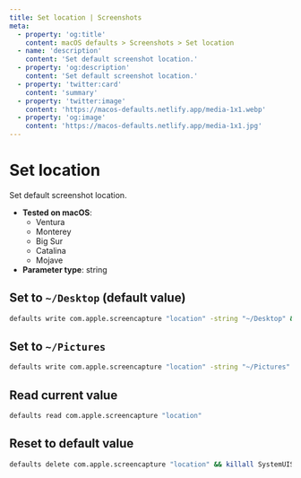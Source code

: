 ```yaml
---
title: Set location | Screenshots
meta:
  - property: 'og:title'
    content: macOS defaults > Screenshots > Set location
  - name: 'description'
    content: 'Set default screenshot location.'
  - property: 'og:description'
    content: 'Set default screenshot location.'
  - property: 'twitter:card'
    content: 'summary'
  - property: 'twitter:image'
    content: 'https://macos-defaults.netlify.app/media-1x1.webp'
  - property: 'og:image'
    content: 'https://macos-defaults.netlify.app/media-1x1.jpg'
---
```


# Set location

Set default screenshot location.

<!-- break lists -->

- **Tested on macOS**:
  - Ventura
  - Monterey
  - Big Sur
  - Catalina
  - Mojave
- **Parameter type**: string

## Set to `~/Desktop` (default value)

```bash
defaults write com.apple.screencapture "location" -string "~/Desktop" && killall SystemUIServer
```

## Set to `~/Pictures`

```bash
defaults write com.apple.screencapture "location" -string "~/Pictures" && killall SystemUIServer
```

## Read current value

```bash
defaults read com.apple.screencapture "location"
```

## Reset to default value

```bash
defaults delete com.apple.screencapture "location" && killall SystemUIServer
```
